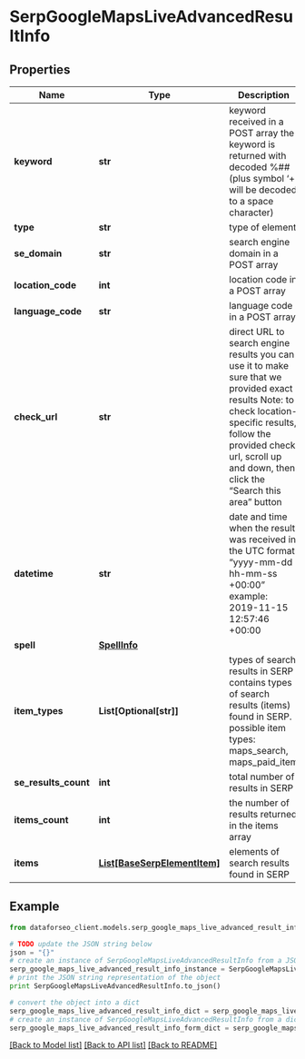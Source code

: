# SerpGoogleMapsLiveAdvancedResultInfo


## Properties

Name | Type | Description | Notes
------------ | ------------- | ------------- | -------------
**keyword** | **str** | keyword received in a POST array the keyword is returned with decoded %## (plus symbol ‘+’ will be decoded to a space character) | [optional] 
**type** | **str** | type of element | [optional] 
**se_domain** | **str** | search engine domain in a POST array | [optional] 
**location_code** | **int** | location code in a POST array | [optional] 
**language_code** | **str** | language code in a POST array | [optional] 
**check_url** | **str** | direct URL to search engine results you can use it to make sure that we provided exact results Note: to check location-specific results, follow the provided check url, scroll up and down, then click the “Search this area” button | [optional] 
**datetime** | **str** | date and time when the result was received in the UTC format: “yyyy-mm-dd hh-mm-ss +00:00” example: 2019-11-15 12:57:46 +00:00 | [optional] 
**spell** | [**SpellInfo**](SpellInfo.md) |  | [optional] 
**item_types** | **List[Optional[str]]** | types of search results in SERP contains types of search results (items) found in SERP. possible item types: maps_search, maps_paid_item | [optional] 
**se_results_count** | **int** | total number of results in SERP | [optional] 
**items_count** | **int** | the number of results returned in the items array | [optional] 
**items** | [**List[BaseSerpElementItem]**](BaseSerpElementItem.md) | elements of search results found in SERP | [optional] 

## Example

```python
from dataforseo_client.models.serp_google_maps_live_advanced_result_info import SerpGoogleMapsLiveAdvancedResultInfo

# TODO update the JSON string below
json = "{}"
# create an instance of SerpGoogleMapsLiveAdvancedResultInfo from a JSON string
serp_google_maps_live_advanced_result_info_instance = SerpGoogleMapsLiveAdvancedResultInfo.from_json(json)
# print the JSON string representation of the object
print SerpGoogleMapsLiveAdvancedResultInfo.to_json()

# convert the object into a dict
serp_google_maps_live_advanced_result_info_dict = serp_google_maps_live_advanced_result_info_instance.to_dict()
# create an instance of SerpGoogleMapsLiveAdvancedResultInfo from a dict
serp_google_maps_live_advanced_result_info_form_dict = serp_google_maps_live_advanced_result_info.from_dict(serp_google_maps_live_advanced_result_info_dict)
```
[[Back to Model list]](../README.md#documentation-for-models) [[Back to API list]](../README.md#documentation-for-api-endpoints) [[Back to README]](../README.md)


